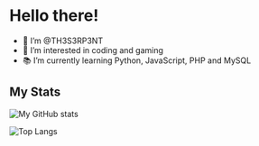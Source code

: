 # Hello there!

- 👋 I’m @TH3S3RP3NT
- 👀 I’m interested in coding and gaming
- 📚 I’m currently learning Python, JavaScript, PHP and MySQL


## My Stats

![My GitHub stats](https://github-readme-stats.vercel.app/api?username=th3s3rp3nt&show_icons=true&theme=omni)

![Top Langs](https://github-readme-stats.vercel.app/api/top-langs/?username=th3s3rp3nt&theme=omni&layout=donut)
<!---
TH3S3RP3NT/TH3S3RP3NT is a ✨ special ✨ repository because its `README.md` (this file) appears on your GitHub profile.
You can click the Preview link to take a look at your changes.
--->
